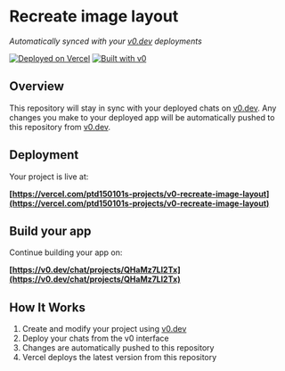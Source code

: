 # Recreate image layout

*Automatically synced with your [v0.dev](https://v0.dev) deployments*

[![Deployed on Vercel](https://img.shields.io/badge/Deployed%20on-Vercel-black?style=for-the-badge&logo=vercel)](https://vercel.com/ptd150101s-projects/v0-recreate-image-layout)
[![Built with v0](https://img.shields.io/badge/Built%20with-v0.dev-black?style=for-the-badge)](https://v0.dev/chat/projects/QHaMz7Ll2Tx)

## Overview

This repository will stay in sync with your deployed chats on [v0.dev](https://v0.dev).
Any changes you make to your deployed app will be automatically pushed to this repository from [v0.dev](https://v0.dev).

## Deployment

Your project is live at:

**[https://vercel.com/ptd150101s-projects/v0-recreate-image-layout](https://vercel.com/ptd150101s-projects/v0-recreate-image-layout)**

## Build your app

Continue building your app on:

**[https://v0.dev/chat/projects/QHaMz7Ll2Tx](https://v0.dev/chat/projects/QHaMz7Ll2Tx)**

## How It Works

1. Create and modify your project using [v0.dev](https://v0.dev)
2. Deploy your chats from the v0 interface
3. Changes are automatically pushed to this repository
4. Vercel deploys the latest version from this repository
